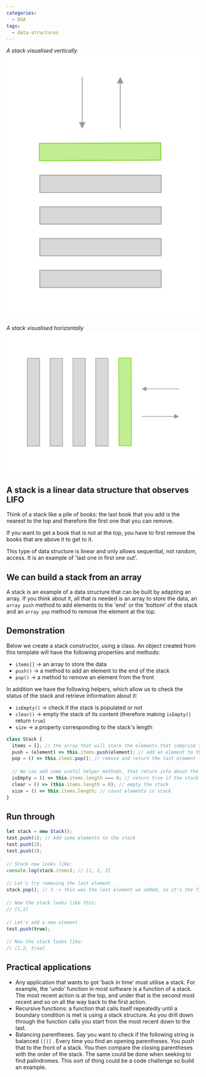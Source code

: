 ```yaml
---
categories:
  - DSA
tags:
  - data-structures
---
```


_A stack visualised vertically_ ![stack2.svg](../img/stack2.svg)

_A stack visualised horizontally_ ![stack1.svg](../img/stack1.svg)

## A stack is a linear data structure that observes LIFO

Think of a stack like a pile of books: the last book that you add is the nearest
to the top and therefore the first one that you can remove.

If you want to get a book that is not at the top, you have to first remove the
books that are above it to get to it.

This type of data structure is linear and only allows sequential, not random,
access. It is an example of 'last one in first one out'.

## We can build a stack from an array

A stack is an example of a data structure that can be built by adapting an
array. If you think about it, all that is needed is an array to store the data,
an `array push` method to add elements to the 'end' or the 'bottom' of the stack
and an `array pop` method to remove the element at the top.

## Demonstration

Below we create a stack constructor, using a class. An object created from this
template will have the following properties and methods:

- `items[]` → an array to store the data
- `push()` → a method to add an element to the end of the stack
- `pop()` → a method to remove an element from the front

In addition we have the following helpers, which allow us to check the status of
the stack and retrieve information about it:

- `isEmpty()` → check if the stack is populated or not
- `clear()` → empty the stack of its content (therefore making `isEmpty()`
  return `true`)
- `size` → a property corresponding to the stack's length

```js
class Stack {
  items = []; // the array that will store the elements that comprise the stack
  push = (element) => this.items.push(element); // add an element to the end of the stack
  pop = () => this.items.pop(); // remove and return the last element from the stack

  // We can add some useful helper methods, that return info about the state of the stack:
  isEmpty = () => this.items.length === 0; // return true if the stack is empty
  clear = () => (this.items.length = 0); // empty the stack
  size = () => this.items.length; // count elements in stack
}
```

## Run through

```js
let stack = new Stack();
test.push(1); // Add some elements to the stack
test.push(2);
test.push(3);

// Stack now looks like:
console.log(stack.items); // [1, 2, 3]

// Let's try removing the last element
stack.pop(); // 3 -> this was the last element we added, so it's the first one that comes out

// Now the stack looks like this:
// [1,2]

// Let's add a new element
test.push(true);

// Now the stack looks like:
// [1,2, true]
```

## Practical applications

- Any application that wants to got 'back in time' must utilise a stack. For
  example, the 'undo' function in most software is a function of a stack. The
  most recent action is at the top, and under that is the second most recent and
  so on all the way back to the first action.
- Recursive functions: a function that calls itself repeatedly until a boundary
  condition is met is using a stack structure. As you drill down through the
  function calls you start from the most recent down to the last.
- Balancing parentheses. Say you want to check if the following string is
  balanced `[()]` . Every time you find an opening parentheses. You push that to
  the front of a stack. You then compare the closing parentheses with the order
  of the stack. The same could be done when seeking to find palindromes. This
  sort of thing could be a code challenge so build an example.
